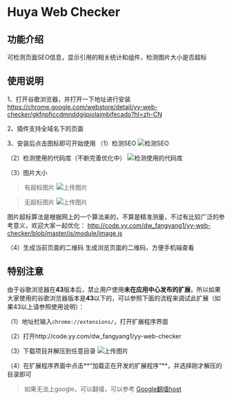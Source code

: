 # Huya Web Checker

## 功能介绍

可检测页面SEO信息，显示引用的相关统计和组件，检测图片大小是否超标

## 使用说明

1、打开谷歌浏览器，并打开一下地址进行安装
https://chrome.google.com/webstore/detail/yy-web-checker/gkfnpficcdmnddgijpjolajmbifecado?hl=zh-CN

2、插件支持全域名下的页面

3、安装后点击图标即可开始使用
（1）检测SEO
![检测SEO](http://image.game.yy.com/o/cloudapp/25586140/170x170/201506-5af66e47_2e0e_4e95_a1f8_15d6069782aa.png)

（2）检测使用的代码库（不断完善优化中）
![检测使用的代码库](http://image.game.yy.com/o/cloudapp/25586140/170x170/201506-11f789e3_45ef_4695_b14b_ceea7f37eb9e.png)

（3）图片大小
> 有超标图片
![上传图片](http://image.game.yy.com/o/cloudapp/25586140/170x170/201506-7b95dc9c_f127_456e_86be_ae4789d18981.png)

> 无超标图片
![上传图片](http://image.game.yy.com/o/cloudapp/25586140/170x170/201506-d43b5e9d_b87e_4162_8ea3_787b576a768d.png)

图片超标算法是根据网上的一个算法来的，不算是精准测量，不过有比较广泛的参考意义，欢迎大家一起优化：
http://code.yy.com/dw_fangyang1/yy-web-checker/blob/master/js/module/image.js

（4）生成当前页面的二维码
生成浏览页面的二维码，方便手机端查看


## 特别注意

由于谷歌浏览器在**43**版本后，禁止用户使用**未在应用中心发布的扩展**，所以如果大家使用的谷歌浏览器版本是**43**以下的，可以参照下面的流程来调试此扩展（如果43以上请参照使用说明）：

（1）地址栏输入`chrome://extensions/`，打开扩展程序界面

（2）打开http://code.yy.com/dw_fangyang1/yy-web-checker

（3）下载项目并解压到任意目录
![上传图片](http://image.game.yy.com/o/cloudapp/25586140/170x170/201506-04ce8cfb_14a5_4f70_a9e1_4e599b173cc4.png)

（4）在扩展程序界面中点击**“加载正在开发的扩展程序”**，并选择刚才解压的目录即可

> 如果无法上google，可以翻墙，可以参考
[Google翻墙host](http://googlehost.lofter.com/post/1d1307f4_7062403 "Google翻墙host")